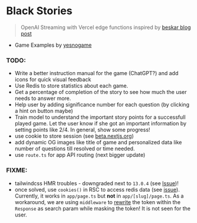 # Black Stories

> OpenAI Streaming with Vercel edge functions inspired by [beskar blog post](https://www.beskar.co/blog/streaming-openai-completions-vercel-edge)

- Game Examples by [yesnogame](https://yesnogame.net/en/scary)

### TODO:

- Write a better instruction manual for the game (ChatGPT?) and add icons for quick visual feedback
- Use Redis to store statistics about each game.
- Get a percentage of completion of the story to see how much the user needs to answer more.
- Help user by adding significance number for each question (by clicking a hint on button maybe)
- Train model to understand the important story points for a successfull played game. Let the user know if she got an important information by setting points like 2/4. In general, show some progress!
- use cookie to store session (see [beta.nextjs.org](https://beta.nextjs.org/docs/api-reference/file-conventions/route#cookies))
- add dynamic OG images like title of game and personalized data like number of questions till resolved or time needed.
- use `route.ts` for app API routing (next bigger update)

### FIXME:

- tailwindcss HMR troubles - downgraded next to `13.0.4` (see [Issue](https://github.com/tailwindlabs/tailwindcss/issues/9954))!
- once solved, use `cookies()` in RSC to access redis data (see [issue](https://github.com/vercel/next.js/issues/45979)). Currently, it works in `app/page.ts` but **not** in `app/[slug]/page.ts`. As a workaround, we are using `middleware` to [rewrite](https://nextjs.org/docs/api-reference/next.config.js/rewrites) the token within the `Response` as search param while masking the token! It is not seen for the user.
